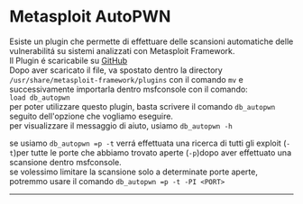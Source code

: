 # Metasploit AutoPWN
Esiste un plugin che permette di effettuare delle scansioni automatiche delle vulnerabilitá su sistemi analizzati con Metasploit Framework. <br>
Il Plugin é scaricabile su <a href="https://github.com/hahwul/metasploit-autopwn">GitHub</a> <br>
Dopo aver scaricato il file, va spostato dentro la directory `/usr/share/metasploit-framework/plugins` con il comando `mv` e successivamente importarla dentro msfconsole con il comando: <br>
`load db_autopwn` <br> 
per poter utilizzare questo plugin, basta scrivere il comando `db_autopwn` seguito dell'opzione che vogliamo eseguire. <br>
per visualizzare il messaggio di aiuto, usiamo `db_autopwn -h` 

se usiamo `db_autopwn =p -t` verrá effettuata una ricerca di tutti gli exploit (`-t`)per tutte le porte che abbiamo trovato aperte (`-p`)dopo aver effettuato una scansione dentro msfconsole. <br>
se volessimo limitare la scansione solo a determinate porte aperte, potremmo usare il comando `db_autopwn =p -t -PI <PORT>`

---
